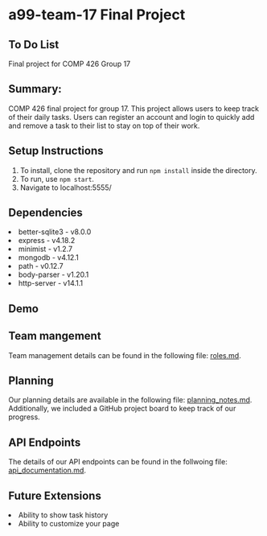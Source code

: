 # a99-team-17 Final Project
## To Do List
Final project for COMP 426 Group 17


## Summary: 
COMP 426 final project for group 17. This project allows users to keep track of their daily tasks. Users can register an account and login to quickly add and remove a task to their list to stay on top of their work.

## Setup Instructions
1. To install, clone the repository and run `npm install` inside the directory.
2. To run, use `npm start`.
3. Navigate to localhost:5555/

## Dependencies
<li> better-sqlite3 - v8.0.0
<li> express - v4.18.2
<li> minimist - v1.2.7
<li> mongodb - v4.12.1
<li> path - v0.12.7
<li> body-parser - v1.20.1
<li> http-server - v14.1.1

## Demo


## Team mangement
Team management details can be found in the following file: [roles.md](/docs/roles.md).

## Planning
Our planning details are available in the following file: [planning_notes.md](/docs/planning_notes.md). Additionally, we included a GitHub project board to keep track of our progress.

## API Endpoints
The details of our API endpoints can be found in the follwoing file: [api_documentation.md](/docs/api_documentation.md).

## Future Extensions
<li> Ability to show task history
<li> Ability to customize your page

